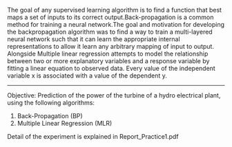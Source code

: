 The goal of any supervised learning algorithm is to find a function that
best maps a set of inputs to its correct output.Back-propagation is a
common method for training a neural network.The goal and motivation
for developing the backpropagation algorithm was to find a way to train
a multi-layered neural network such that it can learn the appropriate
internal representations to allow it learn any arbitrary mapping of input to output.
Alongside Multiple linear regression attempts to model the
relationship between two or more explanatory variables and a response
variable by fitting a linear equation to observed data. Every value of the
independent variable x is associated with a value of the dependent y.

-----------------------------------------------------------------------------------------

Objective: Prediction of the power of the turbine of a hydro electrical
plant, using the following algorithms:
1. Back-Propagation (BP)
2. Multiple Linear Regression (MLR)

Detail of the experiment is explained in Report_Practice1.pdf